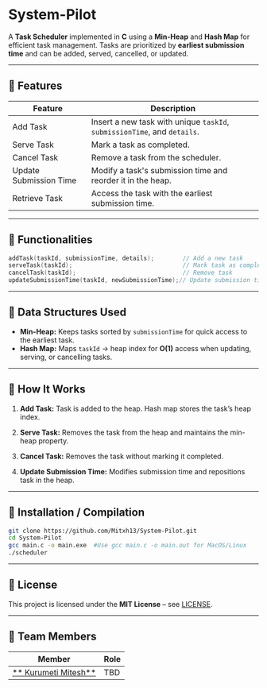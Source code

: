 # System-Pilot

A **Task Scheduler** implemented in **C** using a **Min-Heap** and **Hash Map** for efficient task management. Tasks are prioritized by **earliest submission time** and can be added, served, cancelled, or updated.

---

## 🔹 Features

| Feature                | Description                                                              |
| ---------------------- | ------------------------------------------------------------------------ |
| Add Task               | Insert a new task with unique `taskId`, `submissionTime`, and `details`. |
| Serve Task             | Mark a task as completed.                                                |
| Cancel Task            | Remove a task from the scheduler.                                        |
| Update Submission Time | Modify a task's submission time and reorder it in the heap.              |
| Retrieve Task          | Access the task with the earliest submission time.                       |

---

## 🔹 Functionalities

```c
addTask(taskId, submissionTime, details);        // Add a new task
serveTask(taskId);                               // Mark task as completed
cancelTask(taskId);                              // Remove task
updateSubmissionTime(taskId, newSubmissionTime);// Update submission time & reorder
```

---

## 🔹 Data Structures Used

* **Min-Heap:** Keeps tasks sorted by `submissionTime` for quick access to the earliest task.
* **Hash Map:** Maps `taskId` → heap index for **O(1)** access when updating, serving, or cancelling tasks.

---

## 🔹 How It Works

1. **Add Task:**
   Task is added to the heap. Hash map stores the task’s heap index.

2. **Serve Task:**
   Removes the task from the heap and maintains the min-heap property.

3. **Cancel Task:**
   Removes the task without marking it completed.

4. **Update Submission Time:**
   Modifies submission time and repositions task in the heap.

---


## 🔹 Installation / Compilation

```bash
git clone https://github.com/Mitxh13/System-Pilot.git
cd System-Pilot
gcc main.c -o main.exe  #Use gcc main.c -o main.out for MacOS/Linux
./scheduler
```

---

## 🔹 License

This project is licensed under the **MIT License** – see [LICENSE](LICENSE).

--- 

## 👥 Team Members

| Member | Role |
|--------|------|
| <a href = "www.linkedin.com/in/mitesh-kurumeti"> ** Kurumeti Mitesh** | TBD |



